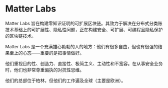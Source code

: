 # 

# Matter Labs

Matter Labs 旨在构建零知识证明的可扩展区块链。其致力于解决在分布式分类账技术基础上的可扩展性、隐私性问题，正在构建安全、可扩展、可编程且隐私保护的区块链技术。

Matter Labs 是一个充满雄心勃勃的人的地方：他们有很多自由，但也有很强的结果至上的心态——重要的是把事情做好。

他们重视目的性、创造力、直接性、极简主义、主动性和不宽容。在从事安全业务时，他们也非常尊重偏执的对抗性思维。

他们的总部位于柏林，但他们的工作遍及全球（主要是欧洲）。

